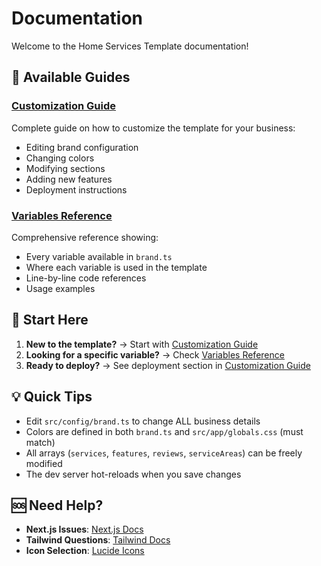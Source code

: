 # Documentation

Welcome to the Home Services Template documentation!

## 📖 Available Guides

### [Customization Guide](./CUSTOMIZATION.md)
Complete guide on how to customize the template for your business:
- Editing brand configuration
- Changing colors
- Modifying sections
- Adding new features
- Deployment instructions

### [Variables Reference](./VARIABLES_REFERENCE.md)
Comprehensive reference showing:
- Every variable available in `brand.ts`
- Where each variable is used in the template
- Line-by-line code references
- Usage examples

## 🎯 Start Here

1. **New to the template?** → Start with [Customization Guide](./CUSTOMIZATION.md)
2. **Looking for a specific variable?** → Check [Variables Reference](./VARIABLES_REFERENCE.md)
3. **Ready to deploy?** → See deployment section in [Customization Guide](./CUSTOMIZATION.md)

## 💡 Quick Tips

- Edit `src/config/brand.ts` to change ALL business details
- Colors are defined in both `brand.ts` and `src/app/globals.css` (must match)
- All arrays (`services`, `features`, `reviews`, `serviceAreas`) can be freely modified
- The dev server hot-reloads when you save changes

## 🆘 Need Help?

- **Next.js Issues**: [Next.js Docs](https://nextjs.org/docs)
- **Tailwind Questions**: [Tailwind Docs](https://tailwindcss.com/docs)
- **Icon Selection**: [Lucide Icons](https://lucide.dev/icons)

